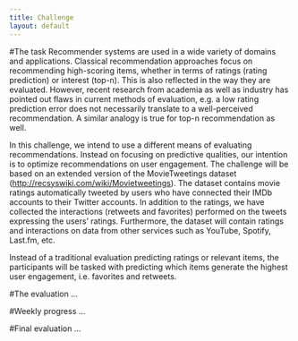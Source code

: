 ```yaml
---
title: Challenge
layout: default
---
```

#The task
Recommender systems are used in a wide variety of domains and applications. Classical recommendation approaches focus on recommending high-scoring items, whether in terms of ratings (rating prediction) or interest (top-n). This is also reflected in the way they are evaluated. However, recent research from academia as well as industry has pointed out flaws in current methods of evaluation, e.g. a low rating prediction error does not necessarily translate to a well-perceived recommendation. A similar analogy is true for top-n recommendation as well.

In this challenge, we intend to use a different means of evaluating recommendations. Instead on focusing on predictive qualities, our intention is to optimize recommendations on user engagement.
The challenge will be based on an extended version of the MovieTweetings dataset (http://recsyswiki.com/wiki/Movietweetings). The dataset contains movie ratings automatically tweeted by users who have connected their IMDb accounts to their Twitter accounts. In addition to the ratings, we have collected the interactions (retweets and favorites) performed on the tweets expressing the users’ ratings. Furthermore, the dataset will contain ratings and interactions on data from other services such as YouTube, Spotify, Last.fm, etc.
  
Instead of a traditional evaluation predicting ratings or relevant items, the participants will be tasked with predicting which items generate the highest user engagement, i.e. favorites and retweets.

#The evaluation
...

#Weekly progress
...

#Final evaluation
...
